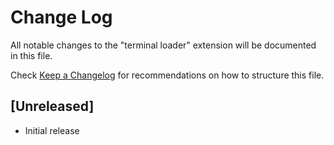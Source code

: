 # Change Log

All notable changes to the "terminal loader" extension will be documented in this file.

Check [Keep a Changelog](http://keepachangelog.com/) for recommendations on how to structure this file.

## [Unreleased]

- Initial release